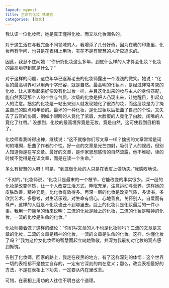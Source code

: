 ```yaml
---
layout: mypost
title: 生命的化妆 林清玄
categories: [散文]
---
```

我认识一位化妆师，她是真正懂得化妆、而又以化妆闻名的。

对于这生活在与我完全不同领域的人，我增添了几分好奇，因为在我的印象里，化妆再有学问，也只是在表相上用功，实在不是有智慧的人所应追求的。

因此，我忍不住问她：“你研究化妆这么多年，到底什么样的人才算会化妆？化妆的最高境界到底是什么？”

对于这样的问题，这位年华已逐渐老去的化妆师露出一个浅浅的微笑。她说：“化妆的最高境界可以用两个字形容，就是自然。最高明的化妆术，是经过非常考究的化妆，让人家看起来好像没有化过妆一样，并且这化出来的妆与主人的身份匹配，能自然表现那个人的个性与气质。次级的化妆是把人凸现出来，让她醒目，引起众人的注意。拙劣的化妆是一站出来别人就发现她化了很浓的妆，而这层妆是为了掩盖自己的缺点和年龄的。最坏的一种化妆，是化过妆以后扭曲了自己的个性，又失去了五官的协调，例如小眼睛的人竟化了浓眉，大脸蛋的人竟化了白脸，阔嘴的人竟化了红唇。”
没想到，化妆的最高境界竟是无妆，竟是自然，这可使我刮目相看了。

化妆师看我听得出神，继续说：“这不就像你们写文章一样？拙劣的文章常常是词句的堆砌，扭曲了作者的个性。好一点的文章是光芒四射，吸引了人的视线，但别人知道你是在写文章。最好的文章，是作家思想感情的自然流露，他不堆砌，读的时候不觉得是在读文章，而是在读一个生命。”

多么有智慧的人呀！可是，“到底做化妆的人只是在表皮上做功夫。”我感叹地说。

“不对的。”化妆师说，“化妆只是最末的一个枝节，它能改变的事实很少。深一层的化妆是改变体质，让一个人改变生活方式，睡眠充足，注意运动与营养，这样她的皮肤改善，精神充足，比化妆有效得多。再深一层的化妆是改变气质，多读书，多欣赏艺术，多思考，对生活乐观，对生命有信心，心地善良，关怀别人，自爱而有尊严，这样的人就是不化妆也丑不到哪里去。脸上的化妆只是化妆最后的一件小事。我用一句简单的话来说明：三流的化妆是脸上的化妆，二流的化妆是精神的化妆，一流的化妆是生命的化妆。”

化妆师接着做了这样的结论：“你们写文章的人不也是化妆师吗？三流的文章是文章的化妆，二流的文章是精神的化妆，一流的文章是生命的化妆。这样，你懂化妆了吗？”我为这位女化妆师的智慧而起立向她致敬，并深为我最初对化妆的观点感到惭愧。

告别了化妆师，回家的路上，我走在夜黑的地方，有了这样深刻的体悟：这个世界一切的表相都不是独立自存的，一定有它深刻的内在意义；那么，改变表相最好的方法，不是在表相上下功夫，一定要从内在里改革。

可惜，在表相上用功的人往往不明白这个道理。
